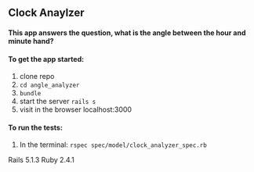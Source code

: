 ## Clock Anaylzer
#### This app answers the question, what is the angle between the hour and minute hand?

#### To get the app started:
1. clone repo
2. `cd angle_analyzer`
3. `bundle` 
4. start the server `rails s`
4. visit in the browser localhost:3000

#### To run the tests:
1. In the terminal: `rspec spec/model/clock_analyzer_spec.rb` 

Rails 5.1.3
Ruby 2.4.1



